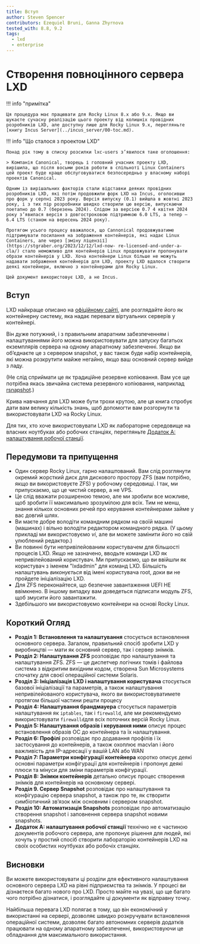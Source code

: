 ```yaml
---
title: Вступ
author: Steven Spencer
contributors: Ezequiel Bruni, Ganna Zhyrnova
tested_with: 8.8, 9.2
tags:
  - lxd
  - enterprise
---
```


# Створення повноцінного сервера LXD

!!! info "примітка"

    Ця процедура має працювати для Rocky Linux 8.x або 9.x. Якщо ви шукаєте сучасну реалізацію цього проекту від колишніх провідних розробників LXD, але доступну лише для Rocky Linux 9.x, перегляньте [книгу Incus Server](../incus_server/00-toc.md).

!!! info "Що сталося з проектом LXD"

    Понад рік тому в списку розсилки lxc-users з’явилося таке оголошення:
    
    > Компанія Canonical, творець і головний учасник проекту LXD, вирішила, що після восьми років роботи в спільноті Linux Containers цей проект буде краще обслуговуватися безпосередньо у власному наборі проектів Canonical.
    
    Одним із вирішальних факторів стали відставки деяких провідних розробників LXD, які потім продовжили форк LXD на Incus, оголосивши про форк у серпні 2023 року. Версія випуску (0.1) вийшла в жовтні 2023 року, і з тих пір розробники швидко створили цю версію, випускаючи поетапно до 0.7 (березень 2024). Слідом за версією 0.7 4 квітня 2024 року з’явилася версія з довгостроковою підтримкою 6.0 LTS, а тепер – 6.4 LTS (станом на вересень 2024 року).
    
    Протягом усього процесу вважалося, що Cannonical продовжуватиме підтримувати посилання на зображення контейнерів, які надає Linux Containers, але через [зміну ліцензії](https://stgraber.org/2023/12/12/lxd-now- re-licensed-and-under-a-cla/) стало неможливо для контейнерів Linux продовжувати пропонувати образи контейнерів у LXD. Хоча контейнери Linux більше не можуть надавати зображення контейнерів для LXD, проекту LXD вдалося створити деякі контейнери, включно з контейнерами для Rocky Linux. 
    
    Цей документ використовує LXD, а не Incus.

## Вступ

LXD найкраще описано на [офіційному сайті](https://documentation.ubuntu.com/lxd/en/latest/), але розглядайте його як контейнерну систему, яка надає переваги віртуальних серверів у контейнері.

Він дуже потужний, і з правильним апаратним забезпеченням і налаштуваннями його можна використовувати для запуску багатьох екземплярів сервера на одному апаратному забезпеченні. Якщо ви об’єднаєте це з сервером snapshot, у вас також буде набір контейнерів, які можна розкрутити майже негайно, якщо ваш основний сервер вийде з ладу.

(Не слід сприймати це як традиційне резервне копіювання. Вам усе ще потрібна якась звичайна система резервного копіювання, наприклад [rsnapshot](../../guides/backup/rsnapshot_backup.md).)

Крива навчання для LXD може бути трохи крутою, але ця книга спробує дати вам велику кількість знань, щоб допомогти вам розгорнути та використовувати LXD на Rocky Linux.

Для тих, хто хоче використовувати LXD як лабораторне середовище на власних ноутбуках або робочих станціях, перегляньте [Додаток A: налаштування робочої станції](30-appendix_a.md).

## Передумови та припущення

* Один сервер Rocky Linux, гарно налаштований. Вам слід розглянути окремий жорсткий диск для дискового простору ZFS (вам потрібно, якщо ви використовуєте ZFS) у робочому середовищі. І так, ми припускаємо, що це чистий сервер, а не VPS.
* Це слід вважати розширеною темою, але ми зробили все можливе, щоб зробити її максимально зрозумілою для всіх. Тим не менш, знання кількох основних речей про керування контейнерами займе у вас довгий шлях.
* Ви маєте добре володіти командним рядком на своїй машині (машинах) і вільно володіти редактором командного рядка. (У цьому прикладі ми використовуємо _vi_, але ви можете замінити його но свій улюблений редактор.)
* Ви повинні бути непривілейованим користувачем для більшості процесів LXD. Якщо не зазначено, вводьте команди LXD як непривілейований користувач. Ми припускаємо, що ви ввійшли як користувач з іменем "lxdadmin" для команд LXD. Більшість налаштувань _виконується_ від імені користувача root, доки ви не пройдете ініціалізацію LXD.
* Для ZFS переконайтеся, що безпечне завантаження UEFI НЕ ввімкнено. В іншому випадку вам доведеться підписати модуль ZFS, щоб змусити його завантажити.
* Здебільшого ми використовуємо контейнери на основі Rocky Linux.

## Короткий Огляд

* **Розділ 1: Встановлення та налаштування** стосується встановлення основного сервера. Загалом, правильний спосіб зробити LXD у виробництві — мати як основний сервер, так і сервер знімків.
* **Розділ 2: Налаштування ZFS** розповідає про налаштування та налаштування ZFS. ZFS — це диспетчер логічних томів і файлова система з відкритим вихідним кодом, створена Sun Microsystems спочатку для своєї операційної системи Solaris.
* **Розділ 3: Ініціалізація LXD і налаштування користувача** стосується базової ініціалізації та параметрів, а також налаштування непривілейованого користувача, якого ви використовуватимете протягом більшої частини решти процесу
* **Розділ 4: Налаштування брандмауера** стосується параметрів налаштування як `iptables`, так і `firewalld`, але ми рекомендуємо використовувати `firewalld`для всіх поточних версій Rocky Linux.
* **Розділ 5: Налаштування образів і керування ними** описує процес встановлення образів ОС до контейнера та їх налаштування.
* **Розділ 6: Профілі** розповідає про додавання профілів і їх застосування до контейнерів, а також охоплює macvlan і його важливість для IP-адресації у вашій LAN або WAN
* **Розділ 7: Параметри конфігурації контейнера** коротко описує деякі основні параметри конфігурації для контейнерів і пропонує деякі плюси та мінуси для зміни параметрів конфігурації.
* **Розділ 8: Знімки контейнерів** детально описує процес створення знімків для контейнерів на основному сервері.
* **Розділ 9. Сервер Snapshot** розповідає про налаштування та конфігурацію сервера snapshot, а також про те, як створити симбіотичний зв’язок між основним і сервером snapshot.
* **Розділ 10: Автоматизація Snapshots** розповідає про автоматизацію створення snapshot і заповнення сервера snapshot новими snapshots.
* **Додаток A: налаштування робочої станції** технічно не є частиною документів робочого сервера, але пропонує рішення для людей, які хочуть у простий спосіб створити лабораторію контейнерів LXD на своїх особистих ноутбуках або робочіх станціях.

## Висновки

Ви можете використовувати ці розділи для ефективного налаштування основного сервера LXD на рівні підприємства та знімків. У процесі ви дізнаєтеся багато нового про LXD. Просто майте на увазі, що ще багато чого потрібно дізнатися, і розглядайте ці документи як відправну точку.

Найбільша перевага LXD полягає в тому, що він економічний у використанні на сервері, дозволяє швидко розкручувати встановлення операційної системи, дозволяє багато автономних серверів додатків працювати на одному апаратному забезпеченні, використовуючи це обладнання для максимального використання.
